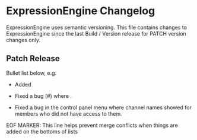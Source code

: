 # ExpressionEngine Changelog

ExpressionEngine uses semantic versioning. This file contains changes to ExpressionEngine since the last Build / Version release for PATCH version changes only.

## Patch Release

Bullet list below, e.g.
   - Added <new feature>
   - Fixed a bug (#<linked issue number>) where <bug behavior>.

   - Fixed a bug in the control panel menu where channel names showed for members who did not have access to them.

EOF MARKER: This line helps prevent merge conflicts when things are
added on the bottoms of lists

